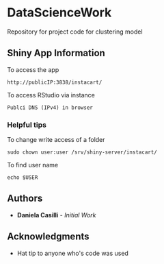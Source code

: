 # DataScienceWork

Repository for project code for clustering model

## Shiny App Information

To access the app
```
http://publicIP:3838/instacart/
```
To access RStudio via instance
```
Publci DNS (IPv4) in browser
```

### Helpful tips
To change write access of a folder
```
sudo chown user:user /srv/shiny-server/instacart/
```
To find user name
```
echo $USER
```


## Authors

* **Daniela Casilli** - *Initial Work*


## Acknowledgments
* Hat tip to anyone who's code was used
